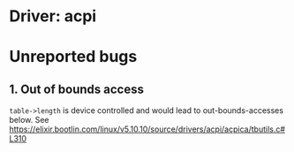 # Driver: acpi

# Unreported bugs
## 1. Out of bounds access

`table->length` is device controlled and would lead to out-bounds-accesses below.
See https://elixir.bootlin.com/linux/v5.10.10/source/drivers/acpi/acpica/tbutils.c#L310
